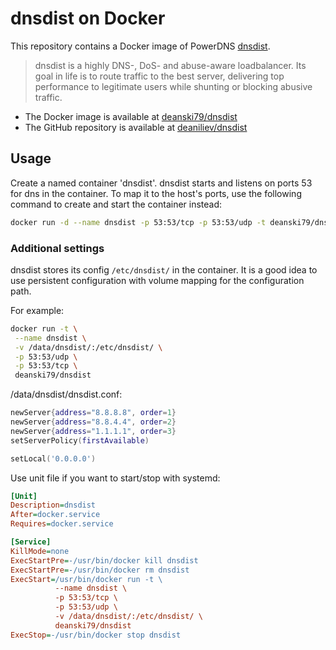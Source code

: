 # dnsdist on Docker

This repository contains a Docker image of PowerDNS [dnsdist](http://dnsdist.org/).

> dnsdist is a highly DNS-, DoS- and abuse-aware loadbalancer. Its goal in life is to route traffic to the best server, delivering top performance to legitimate users while shunting or blocking abusive traffic.

* The Docker image is available at [deanski79/dnsdist](https://hub.docker.com/r/deanski79/dnsdist)
* The GitHub repository is available at [deaniliev/dnsdist](https://github.com/deaniliev/dnsdist)

## Usage

Create a named container 'dnsdist'.
dnsdist starts and listens on ports 53 for dns in the container.
To map it to the host's ports, use the following command to create and start the container instead:

```bash
docker run -d --name dnsdist -p 53:53/tcp -p 53:53/udp -t deanski79/dnsdist
```

### Additional settings

dnsdist stores its config ```/etc/dnsdist/``` in the container.
It is a good idea to use persistent configuration with volume mapping for the configuration path.

For example:

```bash
docker run -t \
 --name dnsdist \
 -v /data/dnsdist/:/etc/dnsdist/ \
 -p 53:53/udp \
 -p 53:53/tcp \
 deanski79/dnsdist
```

/data/dnsdist/dnsdist.conf:

```Lua
newServer{address="8.8.8.8", order=1}
newServer{address="8.8.4.4", order=2}
newServer{address="1.1.1.1", order=3}
setServerPolicy(firstAvailable)

setLocal('0.0.0.0')
```

Use unit file if you want to start/stop with systemd:

```ini
[Unit]
Description=dnsdist
After=docker.service
Requires=docker.service

[Service]
KillMode=none
ExecStartPre=-/usr/bin/docker kill dnsdist
ExecStartPre=-/usr/bin/docker rm dnsdist
ExecStart=/usr/bin/docker run -t \
          --name dnsdist \
          -p 53:53/tcp \
          -p 53:53/udp \
          -v /data/dnsdist/:/etc/dnsdist/ \
          deanski79/dnsdist
ExecStop=-/usr/bin/docker stop dnsdist
```
